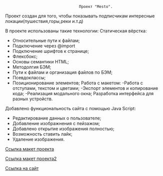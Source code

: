                                      Проект "Mesto".

  Проект создан для того, чтобы показывать подписчикам интересные локации(пушествия,горы,реки и.т.д)

 В проекте использованы такие технологии:
 Статическая вёрстка:
 - Относительные пути к файлам;
 - Подключение через @import
 - Подключение шрифтов к странице;
 - Флексбокс;
 - Основы семантики HTML;
 - Методолгия БЭМ;
 - Пути к файлам и организация файлов по БЭМ;
 - Псевдоклассы;
 - Позиционирование элементов;
 Работа с макетом:
 -Работа с отступами, текстом и цветами;
 -Экспорт элементов и копирование кода;
 -Реализация модального окна;
 Разработка интерфейса для разных устройств.

 Добавлено функциональность сайта с помощью Java Script:
 - Редактирование данных о пользователе;
 - Добавление изображнения с пейзажом;
 - Добавлено открытие изображения полностью;
 - Возможность ставить лайк;
 - Удаление изображения.

 [Ссылка макет проекта](https://www.figma.com/file/2cn9N9jSkmxD84oJik7xL7/JavaScript.-Sprint-4?node-id=28212%3A155)

 [Ссылка макет проекта2](https://www.figma.com/file/bjyvbKKJN2naO0ucURl2Z0/JavaScript.-Sprint-5?node-id=50160%3A559)

 [Ссылка на сайт](https://marinaweb86.github.io/mesto-project/index.html)


